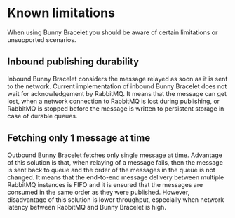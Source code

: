 # Known limitations

When using Bunny Bracelet you should be aware of certain limitations or unsupported scenarios.

## Inbound publishing durability

Inbound Bunny Bracelet considers the message relayed as soon as it is sent to the network. Current implementation of inbound Bunny Bracelet does not wait for acknowledgement by RabbitMQ. It means that the message can get lost, when a network connection to RabbitMQ is lost during publishing, or RabbitMQ is stopped before the message is written to persistent storage in case of durable queues.

## Fetching only 1 message at time

Outbound Bunny Bracelet fetches only single message at time. Advantage of this solution is that, when relaying of a message fails, then the message is sent back to queue and the order of the messages in the queue is not changed. It means that the end-to-end message delivery between multiple RabbitMQ instances is FIFO and it is ensured that the messages are consumed in the same order as they were published. However, disadvantage of this solution is lower throughput, especially when network latency between RabbitMQ and Bunny Bracelet is high.
